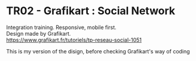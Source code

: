 # TR02 - Grafikart : Social Network

Integration training. Responsive, mobile first.  
Design made by Grafikart.  
https://www.grafikart.fr/tutoriels/tp-reseau-social-1051

This is my version of the disign, before checking Grafikart's way of coding
